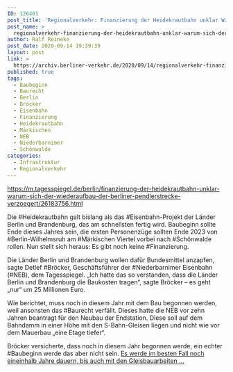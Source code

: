 ```yaml
---
ID: 126401
post_title: 'Regionalverkehr: Finanzierung der Heidekrautbahn unklar Warum sich der Wiederaufbau der Berliner Pendlerstrecke verzögert, aus Der Tagesspiegel'
post_name: >
  regionalverkehr-finanzierung-der-heidekrautbahn-unklar-warum-sich-der-wiederaufbau-der-berliner-pendlerstrecke-verzoegert-aus-der-tagesspiegel
author: Ralf Reineke
post_date: 2020-09-14 19:39:39
layout: post
link: >
  https://archiv.berliner-verkehr.de/2020/09/14/regionalverkehr-finanzierung-der-heidekrautbahn-unklar-warum-sich-der-wiederaufbau-der-berliner-pendlerstrecke-verzoegert-aus-der-tagesspiegel/
published: true
tags:
  - Baubeginn
  - Baurecht
  - Berlin
  - Bröcker
  - Eisenbahn
  - Finanzierung
  - Heidekrautbahn
  - Märkischen
  - NEB
  - Niederbarnimer
  - Schönwalde
categories:
  - Infrastruktur
  - Regionalverkehr
---
```

https://m.tagesspiegel.de/berlin/finanzierung-der-heidekrautbahn-unklar-warum-sich-der-wiederaufbau-der-berliner-pendlerstrecke-verzoegert/26183756.html

Die #Heidekrautbahn galt bislang als das #Eisenbahn-Projekt der Länder Berlin und Brandenburg, das am schnellsten fertig wird. Baubeginn sollte Ende dieses Jahres sein, die ersten Personenzüge sollten Ende 2023 von #Berlin-Wilhelmsruh am #Märkischen Viertel vorbei nach #Schönwalde rollen. Nun stellt sich heraus: Es gibt noch keine #Finanzierung.

Die Länder Berlin und Brandenburg wollen dafür Bundesmittel anzapfen, sagte Detlef #Bröcker, Geschäftsführer der #Niederbarnimer Eisenbahn (#NEB), dem Tagesspiegel. „Ich hatte das so verstanden, dass die Länder Berlin und Brandenburg die Baukosten tragen“, sagte Bröcker – es geht „nur“ um 25 Millionen Euro.

Wie berichtet, muss noch in diesem Jahr mit dem Bau begonnen werden, weil ansonsten das #Baurecht verfällt. Dieses hatte die NEB vor zehn Jahren beantragt für den Neubau der Endstation. Diese soll auf dem Bahndamm in einer Höhe mit den S-Bahn-Gleisen liegen und nicht wie vor dem Mauerbau „eine Etage tiefer“.

Bröcker versicherte, dass noch in diesem Jahr begonnen werde, ein echter #Baubeginn werde das aber nicht sein. <a href="https://m.tagesspiegel.de/berlin/finanzierung-der-heidekrautbahn-unklar-warum-sich-der-wiederaufbau-der-berliner-pendlerstrecke-verzoegert/26183756.html">Es werde im besten Fall noch eineinhalb Jahre dauern, bis auch mit den Gleisbauarbeiten ...</a>